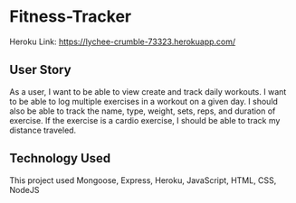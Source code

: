 # Fitness-Tracker

Heroku Link: https://lychee-crumble-73323.herokuapp.com/

## User Story
As a user, I want to be able to view create and track daily workouts. I want to be able to log multiple exercises in a workout on a given day. I should also be able to track the name, type, weight, sets, reps, and duration of exercise. If the exercise is a cardio exercise, I should be able to track my distance traveled.

## Technology Used
This project used Mongoose, Express, Heroku, JavaScript, HTML, CSS, NodeJS